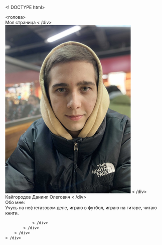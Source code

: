 <! DOCTYPE html>
<html lang= "ru">
<голова>
    <meta charset= "UTF - 8">
    <meta http-equiv= "X-UA-совместимый" content= "IE = edge">
    <meta name= "viewport" content= "width = device-width, initial-scale = 1.0">
    <title>Страничка</title>
    <base target= "_blank">
</head>
<body background= "# 080808">
    <div class= "контейнер" >    
        <div class= "wrapper" >
            <div class= "header" >
                <span class="title">Моя страница</span>
            < /div>
            <div class= "photo">
                <img src="./img/1.jpg" class="photo__me" width="400px">
            < /div>
            <div class= "name">
                <span class="name__text">Кайгородов Даниил Олегович</span>
            < /div>
            <div class= "about_me">
                <span class="about_me_again">Обо мне:</span>
                <div class= "text">
 Учусь на нефтегазовом деле, играю в футбол, играю на гитаре, читаю книги. 
                    
                < /div>
            < /div>
        < /div> 
    < /div>   
</body>
</html>
